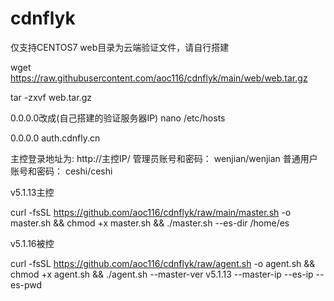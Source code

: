 # cdnflyk
仅支持CENTOS7
web目录为云端验证文件，请自行搭建

wget https://raw.githubusercontent.com/aoc116/cdnflyk/main/web/web.tar.gz

tar -zxvf web.tar.gz

0.0.0.0改成(自己搭建的验证服务器IP)
nano /etc/hosts

0.0.0.0  auth.cdnfly.cn

主控登录地址为: http://主控IP/
管理员账号和密码： wenjian/wenjian
普通用户账号和密码： ceshi/ceshi


v5.1.13主控

curl -fsSL https://github.com/aoc116/cdnflyk/raw/main/master.sh -o master.sh && chmod +x master.sh && ./master.sh --es-dir /home/es

v5.1.16被控

curl -fsSL https://github.com/aoc116/cdnflyk/raw/agent.sh -o agent.sh  && chmod +x agent.sh && ./agent.sh --master-ver v5.1.13 --master-ip  --es-ip  --es-pwd 




